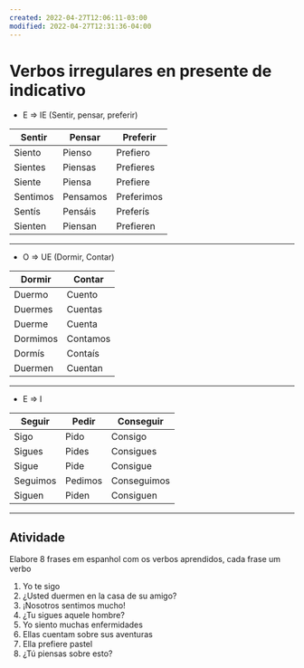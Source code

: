 ```yaml
---
created: 2022-04-27T12:06:11-03:00
modified: 2022-04-27T12:31:36-04:00
---
```


# Verbos irregulares en presente de indicativo

- E => IE (Sentir, pensar, preferir)

| Sentir   | Pensar   | Preferir   |
| -------- | -------- | ---------- |
| Siento   | Pienso   | Prefiero   |
| Sientes  | Piensas  | Prefieres  |
| Siente   | Piensa   | Prefiere   |
| Sentimos | Pensamos | Preferimos |
| Sentís   | Pensáis  | Preferís   |
| Sienten  | Piensan  | Prefieren  |


---

- O => UE (Dormir, Contar)

| Dormir   | Contar   |
| -------- | -------- |
| Duermo   | Cuento   |
| Duermes  | Cuentas  |
| Duerme   | Cuenta   |
| Dormimos | Contamos |
| Dormís   | Contaís  |
| Duermen  | Cuentan  |


---


- E => I

| Seguir   | Pedir   | Conseguir   |
| -------- | ------- | ----------- |
| Sigo     | Pido    | Consigo     |
| Sigues   | Pides   | Consigues   |
| Sigue    | Pide    | Consigue    |
| Seguimos | Pedimos | Conseguimos |
| Siguen   | Piden   | Consiguen   |


---


## Atividade

Elabore 8 frases em espanhol com os verbos aprendidos, cada frase um verbo

1. Yo te sigo
2. ¿Usted duermen en la casa de su amigo?
3. ¡Nosotros sentimos mucho!
4. ¿Tu sigues aquele hombre?
5. Yo siento muchas enfermidades
6. Ellas cuentam sobre sus aventuras
7. Ella prefiere pastel
8. ¿Tú piensas sobre esto?
